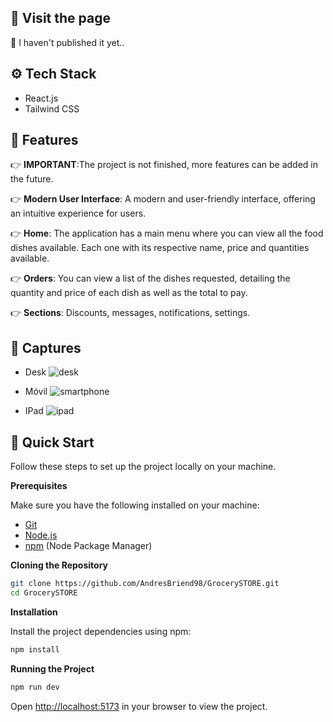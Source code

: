 ## <a name="visit-page">🌟 Visit the page</a>

🔴 I haven't published it yet..

## <a name="tech-stack">⚙️ Tech Stack</a>

- React.js
- Tailwind CSS

## <a name="features">🔋 Features</a>

👉 **IMPORTANT**:The project is not finished, more features can be added in the future.

👉 **Modern User Interface**: A modern and user-friendly interface, offering an intuitive experience for users.

👉 **Home**: The application has a main menu where you can view all the food dishes available. Each one with its respective name, price and quantities available.

👉 **Orders**: You can view a list of the dishes requested, detailing the quantity and price of each dish as well as the total to pay.

👉 **Sections**: Discounts, messages, notifications, settings.

## <a name="captures">📸 Captures</a>

- Desk
![desk](https://github.com/AndresBriend98/GrocerySTORE/assets/127685500/edd67ada-5ac0-4866-827a-316f51b6aa4f)

- Móvil
![smartphone](https://github.com/AndresBriend98/GrocerySTORE/assets/127685500/a5259771-d5d8-43d8-b985-f7c2217861d1)

- IPad
![ipad](https://github.com/AndresBriend98/GrocerySTORE/assets/127685500/584f24f3-ba04-4b96-8be7-147d3437f409)

## <a name="quick-start">🤸 Quick Start</a>

Follow these steps to set up the project locally on your machine.

**Prerequisites**

Make sure you have the following installed on your machine:

- [Git](https://git-scm.com/)
- [Node.js](https://nodejs.org/en)
- [npm](https://www.npmjs.com/) (Node Package Manager)

**Cloning the Repository**

```bash
git clone https://github.com/AndresBriend98/GrocerySTORE.git
cd GrocerySTORE
```

**Installation**

Install the project dependencies using npm:

```bash
npm install
```

**Running the Project**

```bash
npm run dev
```

Open [http://localhost:5173](http://localhost:5173) in your browser to view the project.
